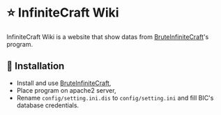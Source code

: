 # ⭐ InfiniteCraft Wiki

InfiniteCraft Wiki is a website that show datas from [BruteInfiniteCraft](https://github.com/SkyWors/BruteInfiniteCraft)'s program.

## 🔧 Installation

- Install and use [BruteInfiniteCraft](https://github.com/SkyWors/BruteInfiniteCraft),
- Place program on apache2 server,
- Rename ``config/setting.ini.dis`` to ``config/setting.ini`` and fill BIC's database credentials.

